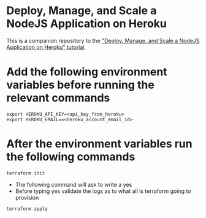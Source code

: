 # Deploy, Manage, and Scale a NodeJS Application on Heroku

This is a companion repository to the ["Deploy, Manage, and Scale a NodeJS Application on Heroku" tutorial](https://developer.hashicorp.com/terraform/tutorials/applications/heroku-provider).

# Add the following environment variables before running the relevant commands

```
export HEROKU_API_KEY=<api_key_from_heroku>
export HEROKU_EMAIL==<heroku_account_email_id>
```

# After the environment variables run the following commands

```
terraform init 
```

- The following command will ask to write a yes
- Before typing yes validate the logs as to what all is terraform going to provision
```
terraform apply 
```

